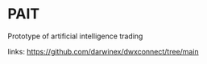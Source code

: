# PAIT
Prototype of artificial intelligence trading

links:
https://github.com/darwinex/dwxconnect/tree/main
